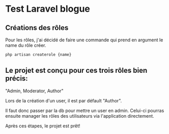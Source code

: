 # Test Laravel blogue

## Créations des rôles

Pour les rôles, j'ai décidé de faire une commande qui prend en argument le name du rôle créer.

```bash
php artisan createrole {name}
```

## Le projet est conçu pour ces trois rôles bien précis:

"Admin, Moderator, Author"

Lors de la création d'un user, il est par défault "Author".

Il faut donc passer par la db pour mettre un user en admin. Celui-ci pourras ensuite manager les rôles des utilisateurs via l'application directement.

Après ces étapes, le projet est prêt!
